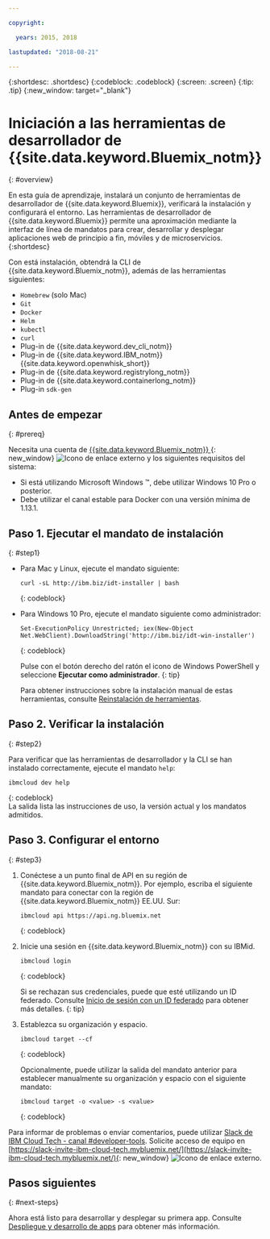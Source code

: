 ```yaml
---

copyright:

  years: 2015, 2018

lastupdated: "2018-08-21"

---
```


{:shortdesc: .shortdesc}
{:codeblock: .codeblock}
{:screen: .screen}
{:tip: .tip}
{:new_window: target="_blank"}

# Iniciación a las herramientas de desarrollador de {{site.data.keyword.Bluemix_notm}}
{: #overview}

En esta guía de aprendizaje, instalará un conjunto de herramientas de desarrollador de {{site.data.keyword.Bluemix}}, verificará la instalación y configurará el entorno. Las herramientas de desarrollador de {{site.data.keyword.Bluemix}} permite una aproximación mediante la interfaz de línea de mandatos para crear, desarrollar y desplegar aplicaciones web de principio a fin, móviles y de microservicios. 
{:shortdesc}

Con está instalación, obtendrá la CLI de {{site.data.keyword.Bluemix_notm}}, además de las herramientas siguientes: 

* `Homebrew` (solo Mac)
* `Git`
* `Docker`
* `Helm`
* `kubectl`
* `curl`
* Plug-in de {{site.data.keyword.dev_cli_notm}}
* Plug-in de {{site.data.keyword.IBM_notm}} {{site.data.keyword.openwhisk_short}}
* Plug-in de {{site.data.keyword.registrylong_notm}}
* Plug-in de {{site.data.keyword.containerlong_notm}}
* Plug-in `sdk-gen`

## Antes de empezar
{: #prereq}

Necesita una cuenta de [{{site.data.keyword.Bluemix_notm}} ](https://console.bluemix.net/){: new_window} ![Icono de enlace externo](../icons/launch-glyph.svg "Icono de enlace externo") y los siguientes requisitos del sistema:

* Si está utilizando Microsoft Windows &trade;, debe utilizar Windows 10 Pro o posterior.
* Debe utilizar el canal estable para Docker con una versión mínima de 1.13.1. 

## Paso 1. Ejecutar el mandato de instalación
{: #step1}

* Para Mac y Linux, ejecute el mandato siguiente:

  ```
  curl -sL http://ibm.biz/idt-installer | bash
  ```
  {: codeblock}
  
* Para Windows 10 Pro, ejecute el mandato siguiente como administrador:

  ```
  Set-ExecutionPolicy Unrestricted; iex(New-Object Net.WebClient).DownloadString('http://ibm.biz/idt-win-installer')
  ```
  {: codeblock}

  Pulse con el botón derecho del ratón el icono de Windows PowerShell y seleccione **Ejecutar como administrador**.
  {: tip}
  
  Para obtener instrucciones sobre la instalación manual de estas herramientas, consulte [Reinstalación de herramientas](/docs/cli/ts_createapps.html#appendix).

## Paso 2. Verificar la instalación
{: #step2}

Para verificar que las herramientas de desarrollador y la CLI se han instalado correctamente, ejecute el mandato `help`:

```
ibmcloud dev help
```
{: codeblock}
<br>
La salida lista las instrucciones de uso, la versión actual y los mandatos admitidos.

## Paso 3. Configurar el entorno
{: #step3}

1. Conéctese a un punto final de API en su región de {{site.data.keyword.Bluemix_notm}}. Por ejemplo, escriba el siguiente mandato para conectar con la región de {{site.data.keyword.Bluemix_notm}} EE.UU. Sur:

	```
	ibmcloud api https://api.ng.bluemix.net
	```
	{: codeblock}

2. Inicie una sesión en {{site.data.keyword.Bluemix_notm}} con su IBMid.

	```
	ibmcloud login
	```
	{: codeblock}
    <br>
    
	Si se rechazan sus credenciales, puede que esté utilizando un ID federado. Consulte [Inicio de sesión con un ID federado](/docs/iam/login_fedid.html#federated_id) para obtener más detalles.
	{: tip}

3. Establezca su organización y espacio.

	```
	ibmcloud target --cf
	```
	{: codeblock}
	
	Opcionalmente, puede utilizar la salida del mandato anterior para establecer manualmente su organización y espacio con el siguiente mandato:

	```
	ibmcloud target -o <value> -s <value>
	```
	{: codeblock}
	
Para informar de problemas o enviar comentarios, puede utilizar [Slack de IBM Cloud Tech - canal #developer-tools](https://ibm-cloud-tech.slack.com).  Solicite acceso de equipo en [https://slack-invite-ibm-cloud-tech.mybluemix.net/](https://slack-invite-ibm-cloud-tech.mybluemix.net/){: new_window} ![Icono de enlace externo](../icons/launch-glyph.svg "Icono de enlace externo").

## Pasos siguientes
{: #next-steps}

Ahora está listo para desarrollar y desplegar su primera app. Consulte [Despliegue y desarrollo de apps](/docs/cli/idt/index.html) para obtener más información.
